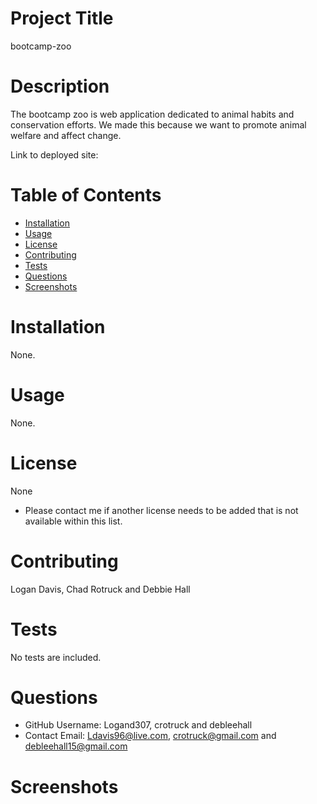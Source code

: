 # Project Title

bootcamp-zoo

# Description

The bootcamp zoo is web application dedicated to animal habits and conservation efforts. We made this because we want to promote animal welfare and affect change.

Link to deployed site:

# Table of Contents

- [Installation](#installation)
- [Usage](#usage)
- [License](#license)
- [Contributing](#contributing)
- [Tests](#tests)
- [Questions](#questions)
- [Screenshots](#screenshots)

# Installation

None.

# Usage

None.

# License

None

- Please contact me if another license needs to be added that is not available within this list.

# Contributing

Logan Davis, Chad Rotruck and Debbie Hall

# Tests

No tests are included.

# Questions

- GitHub Username:
  Logand307, crotruck and debleehall
- Contact Email:
  Ldavis96@live.com, crotruck@gmail.com and debleehall15@gmail.com

# Screenshots
